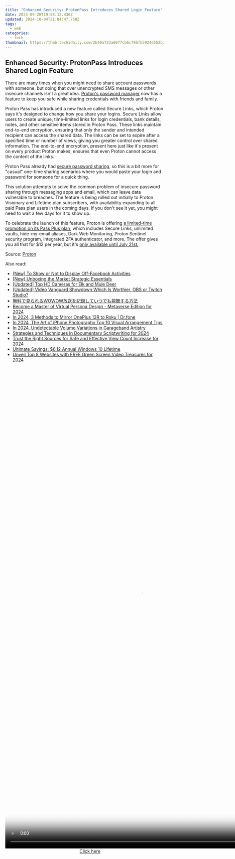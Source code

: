 ```yaml
---
title: "Enhanced Security: ProtonPass Introduces Shared Login Feature"
date: 2024-09-28T19:58:12.436Z
updated: 2024-10-04T21:04:47.750Z
tags:
  - web
categories:
  - tech
thumbnail: https://thmb.techidaily.com/2b40a723a6077cb6c79bfb5924e552b293609acafd7a9691ad956f89a6aa172b.jpg
---
```


## Enhanced Security: ProtonPass Introduces Shared Login Feature

There are many times when you might need to share account passwords with someone, but doing that over unencrypted SMS messages or other insecure channels isn't a great idea. [Proton's password manager](https://www.anrdoezrs.net/links/3607085/type/dlg/sid/UUhtgUeUpU2004134/https://proton.me/pass) now has a feature to keep you safe while sharing credentials with friends and family.

 Proton Pass has introduced a new feature called Secure Links, which Proton says it's designed to change how you share your logins. Secure Links allow users to create unique, time-limited links for login credentials, bank details, notes, and other sensitive items stored in Proton Pass. These links maintain end-to-end encryption, ensuring that only the sender and intended recipient can access the shared data. The links can be set to expire after a specified time or number of views, giving you greater control over shared information. The end-to-end encryption, present here just like it's present on every product Proton makes, ensures that even Proton cannot access the content of the links.

 Proton Pass already had [secure password sharing](https://hardware-reviews.techidaily.com/toms-gadget-guide-in-depth-reviews-of-computing-technology-and-hardware-solutions/), so this is a bit more for "casual" one-time sharing scenarios where you would paste your login and password for someone for a quick thing.

 This solution attempts to solve the common problem of insecure password sharing through messaging apps and email, which can leave data vulnerable to breaches. The feature is being rolled out initially to Proton Visionary and Lifetime plan subscribers, with availability expanding to all paid Pass plan users in the coming days. If you don't see it yet, you might need to wait a few days for it to show up.

 To celebrate the launch of this feature, Proton is offering [a limited-time promotion on its Pass Plus plan](https://account.proton.me/pass/signup?coupon=SECURESHARING&ref=securelinkpromo&currency=USD), which includes Secure Links, unlimited vaults, hide-my-email aliases, Dark Web Monitoring, Proton Sentinel security program, integrated 2FA authenticator, and more. The offer gives you all that for $12 per year, but it's [only available until July 21st.](https://www.anrdoezrs.net/links/3607085/type/dlg/sid/UUhtgUeUpU2004134/https://proton.me/pass) 

 Source: [Proton](https://www.anrdoezrs.net/links/3607085/type/dlg/sid/UUhtgUeUpU2004134/https://proton.me/blog/pass-secure-link-sharing)

<ins class="adsbygoogle"
     style="display:block"
     data-ad-format="autorelaxed"
     data-ad-client="ca-pub-7571918770474297"
     data-ad-slot="1223367746"></ins>

<ins class="adsbygoogle"
     style="display:block"
     data-ad-client="ca-pub-7571918770474297"
     data-ad-slot="8358498916"
     data-ad-format="auto"
     data-full-width-responsive="true"></ins>

<span class="atpl-alsoreadstyle">Also read:</span>
<div><ul>
<li><a href="https://some-skills.techidaily.com/new-to-show-or-not-to-display-off-facebook-activities/"><u>[New] To Show or Not to Display Off-Facebook Activities</u></a></li>
<li><a href="https://some-approaches.techidaily.com/new-unboxing-the-market-strategic-essentials/"><u>[New] Unboxing the Market Strategic Essentials</u></a></li>
<li><a href="https://some-skills.techidaily.com/updated-top-hd-cameras-for-elk-and-mule-deer/"><u>[Updated] Top HD Cameras for Elk and Mule Deer</u></a></li>
<li><a href="https://on-screen-recording.techidaily.com/updated-video-vanguard-showdown-which-is-worthier-obs-or-twitch-studio/"><u>[Updated] Video Vanguard Showdown Which Is Worthier, OBS or Twitch Studio?</u></a></li>
<li><a href="https://video-capture.techidaily.com/1726030368697-wowow/"><u>無料で見られるWOWOW放送を記録していつでも視聴する方法</u></a></li>
<li><a href="https://extra-lessons.techidaily.com/become-a-master-of-virtual-persona-design-metaverse-edition-for-2024/"><u>Become a Master of Virtual Persona Design - Metaverse Edition for 2024</u></a></li>
<li><a href="https://screen-mirror.techidaily.com/in-2024-3-methods-to-mirror-oneplus-12r-to-roku-drfone-by-drfone-android/"><u>In 2024, 3 Methods to Mirror OnePlus 12R to Roku | Dr.fone</u></a></li>
<li><a href="https://some-skills.techidaily.com/in-2024-the-art-of-iphone-photography-top-10-visual-arrangement-tips/"><u>In 2024, The Art of iPhone Photography Top 10 Visual Arrangement Tips</u></a></li>
<li><a href="https://some-skills.techidaily.com/in-2024-undetectable-volume-variations-in-garageband-artistry/"><u>In 2024, Undetectable Volume Variations in Garageband Artistry</u></a></li>
<li><a href="https://some-skills.techidaily.com/strategies-and-techniques-in-documentary-scriptwriting-for-2024/"><u>Strategies and Techniques in Documentary Scriptwriting for 2024</u></a></li>
<li><a href="https://youtube-data.techidaily.com/-the-right-sources-for-safe-and-effective-view-count-increase-for-2024/"><u>Trust the Right Sources for Safe and Effective View Count Increase for 2024</u></a></li>
<li><a href="https://win11.techidaily.com/ultimate-savings-612-annual-windows-10-lifetime/"><u>Ultimate Savings: $6.12 Annual Windows 10 Lifetime</u></a></li>
<li><a href="https://youtube-blog.techidaily.com/l-top-8-websites-with-free-green-screen-video-treasures-for-2024/"><u>Unveil Top 8 Websites with FREE Green Screen Video Treasures for 2024</u></a></li>
</ul></div>

<!-- affiliate ads begin -->
<span id="1834903">
					<video width="864" height="1536" style="cursor:pointer"
           poster="//a.impactradius-go.com/display-clicktoplayimage/1834903.png"
           onclick="if(!this.playClicked){this.play();this.setAttribute('controls',true);this.playClicked=true;}">
	   <source src="//a.impactradius-go.com/display-ad/16836-1834903">
	   <img src="//a.impactradius-go.com/display-clicktoplayimage/1834903.png" style="border: none; height: 100%; width: 100%; object-fit: contain">
	</video>
	<div style="width:540px;text-align:center"><a href="javascript:window.open(decodeURIComponent('https%3A%2F%2F25home.pxf.io%2Fc%2F5597632%2F1834903%2F16836'), '_blank');void(0);">Click here</a></div>
</span>
<img height="0" width="0" src="https://imp.pxf.io/i/5597632/1834903/16836" style="position:absolute;visibility:hidden;" border="0" />
<!-- affiliate ads end -->

